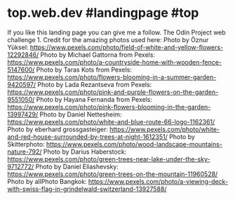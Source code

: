 # top.web.dev #landingpage #top
If you like this landing page you can give me a follow.
The Odin Project web challenge 1.
Credit for the amazing photos used here:
Photo by Öznur Yüksel: https://www.pexels.com/photo/field-of-white-and-yellow-flowers-12292846/
Photo by Michael Gattorna from Pexels: https://www.pexels.com/photo/a-countryside-home-with-wooden-fence-5147600/
Photo by Taras Kots from Pexels: https://www.pexels.com/photo/flowers-blooming-in-a-summer-garden-9420597/
Photo by Lada Rezantseva  from Pexels: https://www.pexels.com/photo/pink-and-purple-flowers-on-the-garden-9551050/
Photo by Hayana  Fernanda from Pexels: https://www.pexels.com/photo/pink-flowers-blooming-in-the-garden-13997429/
Photo by Daniel Nettesheim: https://www.pexels.com/photo/white-and-blue-route-66-logo-1162361/
Photo by eberhard grossgasteiger: https://www.pexels.com/photo/white-and-red-house-surrounded-by-trees-at-night-1612351/
Photo by Skitterphoto: https://www.pexels.com/photo/wood-landscape-mountains-nature-792/
Photo by Darius Haberstock: https://www.pexels.com/photo/green-trees-near-lake-under-the-sky-9712772/
Photo by Daniel Eliashevsky: https://www.pexels.com/photo/green-trees-on-the-mountain-11960528/
Photo by allPhoto Bangkok: https://www.pexels.com/photo/a-viewing-deck-with-swiss-flag-in-grindelwald-switzerland-13927588/
